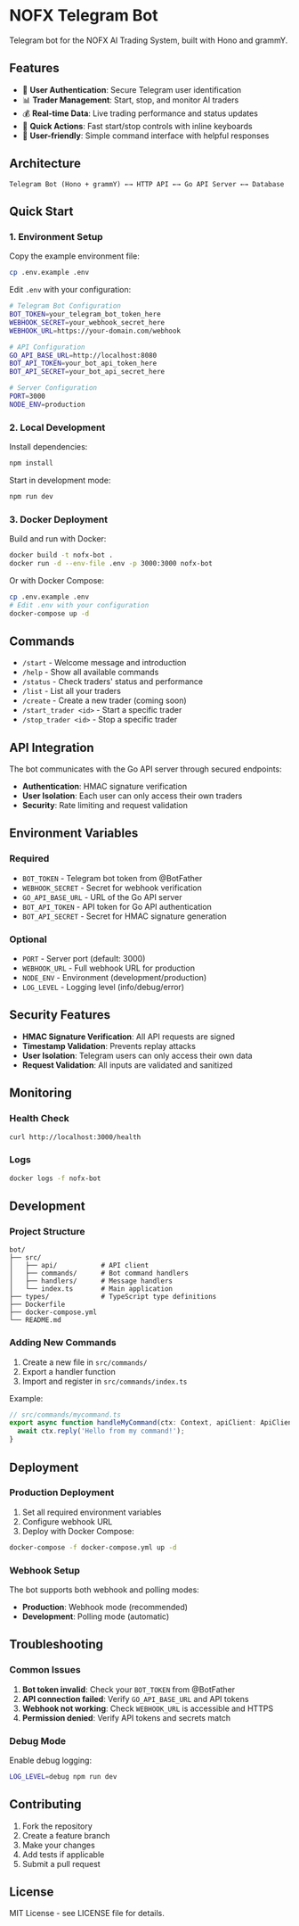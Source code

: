 # NOFX Telegram Bot

Telegram bot for the NOFX AI Trading System, built with Hono and grammY.

## Features

- 🤖 **User Authentication**: Secure Telegram user identification
- 📊 **Trader Management**: Start, stop, and monitor AI traders
- 💰 **Real-time Data**: Live trading performance and status updates
- 🚀 **Quick Actions**: Fast start/stop controls with inline keyboards
- 📱 **User-friendly**: Simple command interface with helpful responses

## Architecture

```
Telegram Bot (Hono + grammY) ←→ HTTP API ←→ Go API Server ←→ Database
```

## Quick Start

### 1. Environment Setup

Copy the example environment file:
```bash
cp .env.example .env
```

Edit `.env` with your configuration:
```bash
# Telegram Bot Configuration
BOT_TOKEN=your_telegram_bot_token_here
WEBHOOK_SECRET=your_webhook_secret_here
WEBHOOK_URL=https://your-domain.com/webhook

# API Configuration
GO_API_BASE_URL=http://localhost:8080
BOT_API_TOKEN=your_bot_api_token_here
BOT_API_SECRET=your_bot_api_secret_here

# Server Configuration
PORT=3000
NODE_ENV=production
```

### 2. Local Development

Install dependencies:
```bash
npm install
```

Start in development mode:
```bash
npm run dev
```

### 3. Docker Deployment

Build and run with Docker:
```bash
docker build -t nofx-bot .
docker run -d --env-file .env -p 3000:3000 nofx-bot
```

Or with Docker Compose:
```bash
cp .env.example .env
# Edit .env with your configuration
docker-compose up -d
```

## Commands

- `/start` - Welcome message and introduction
- `/help` - Show all available commands
- `/status` - Check traders' status and performance
- `/list` - List all your traders
- `/create` - Create a new trader (coming soon)
- `/start_trader <id>` - Start a specific trader
- `/stop_trader <id>` - Stop a specific trader

## API Integration

The bot communicates with the Go API server through secured endpoints:

- **Authentication**: HMAC signature verification
- **User Isolation**: Each user can only access their own traders
- **Security**: Rate limiting and request validation

## Environment Variables

### Required
- `BOT_TOKEN` - Telegram bot token from @BotFather
- `WEBHOOK_SECRET` - Secret for webhook verification
- `GO_API_BASE_URL` - URL of the Go API server
- `BOT_API_TOKEN` - API token for Go API authentication
- `BOT_API_SECRET` - Secret for HMAC signature generation

### Optional
- `PORT` - Server port (default: 3000)
- `WEBHOOK_URL` - Full webhook URL for production
- `NODE_ENV` - Environment (development/production)
- `LOG_LEVEL` - Logging level (info/debug/error)

## Security Features

- **HMAC Signature Verification**: All API requests are signed
- **Timestamp Validation**: Prevents replay attacks
- **User Isolation**: Telegram users can only access their own data
- **Request Validation**: All inputs are validated and sanitized

## Monitoring

### Health Check
```bash
curl http://localhost:3000/health
```

### Logs
```bash
docker logs -f nofx-bot
```

## Development

### Project Structure
```
bot/
├── src/
│   ├── api/           # API client
│   ├── commands/      # Bot command handlers
│   ├── handlers/      # Message handlers
│   └── index.ts       # Main application
├── types/             # TypeScript type definitions
├── Dockerfile
├── docker-compose.yml
└── README.md
```

### Adding New Commands

1. Create a new file in `src/commands/`
2. Export a handler function
3. Import and register in `src/commands/index.ts`

Example:
```typescript
// src/commands/mycommand.ts
export async function handleMyCommand(ctx: Context, apiClient: ApiClient) {
  await ctx.reply('Hello from my command!');
}
```

## Deployment

### Production Deployment

1. Set all required environment variables
2. Configure webhook URL
3. Deploy with Docker Compose:
```bash
docker-compose -f docker-compose.yml up -d
```

### Webhook Setup

The bot supports both webhook and polling modes:
- **Production**: Webhook mode (recommended)
- **Development**: Polling mode (automatic)

## Troubleshooting

### Common Issues

1. **Bot token invalid**: Check your `BOT_TOKEN` from @BotFather
2. **API connection failed**: Verify `GO_API_BASE_URL` and API tokens
3. **Webhook not working**: Check `WEBHOOK_URL` is accessible and HTTPS
4. **Permission denied**: Verify API tokens and secrets match

### Debug Mode

Enable debug logging:
```bash
LOG_LEVEL=debug npm run dev
```

## Contributing

1. Fork the repository
2. Create a feature branch
3. Make your changes
4. Add tests if applicable
5. Submit a pull request

## License

MIT License - see LICENSE file for details.